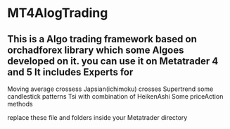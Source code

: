 # MT4AlogTrading
This is a Algo trading framework based on orchadforex library which some Algoes developed on it. you can use it on Metatrader 4 and 5 
It includes Experts for
-----------------------
Moving average crossess
Japsian(ichimoku) crosses
Supertrend
some candlestick patterns
Tsi with combination of HeikenAshi
Some priceAction methods

replace these file and folders inside your Metatrader directory 
